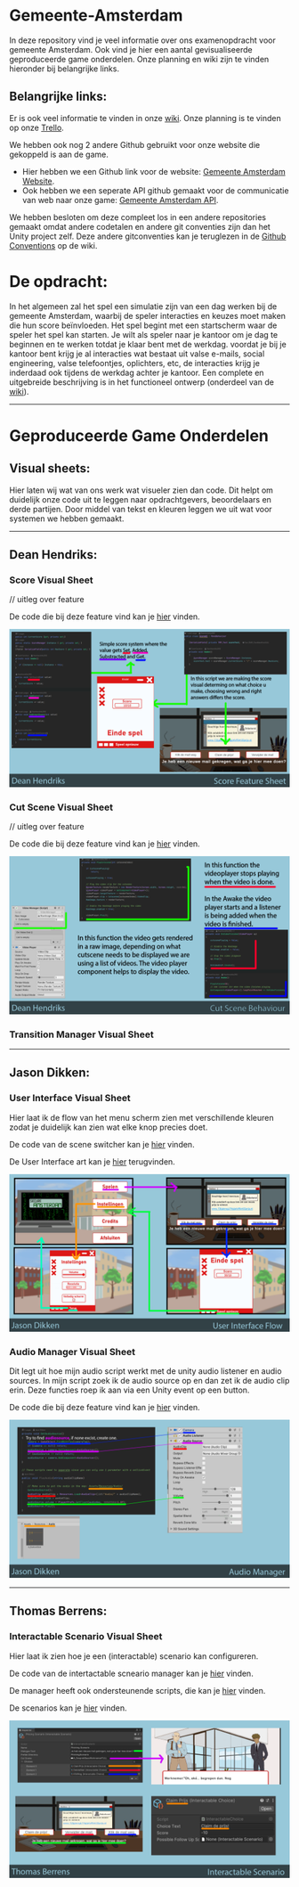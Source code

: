 # Gemeente-Amsterdam
In deze repository vind je veel informatie over ons examenopdracht voor gemeente Amsterdam. Ook vind je hier een aantal gevisualiseerde geproduceerde game onderdelen. 
Onze planning en wiki zijn te vinden hieronder bij belangrijke links.

## Belangrijke links:
Er is ook veel informatie te vinden in onze [wiki](https://github.com/thomasberrens/Gemeente-Amsterdam/wiki).
Onze planning is te vinden op onze [Trello](https://trello.com/b/I5btxegt/gemeente-amsterdam).

We hebben ook nog 2 andere Github gebruikt voor onze website die gekoppeld is aan de game.
- Hier hebben we een Github link voor de website: [Gemeente Amsterdam Website](https://github.com/thomasberrens/Gemeente-Amsterdam-Website).
- Ook hebben we een seperate API github gemaakt voor de communicatie van web naar onze game: [Gemeente Amsterdam API](https://github.com/thomasberrens/Gemeente-Amsterdam-API).

We hebben besloten om deze compleet los in een andere repositories gemaakt omdat andere codetalen en andere git conventies zijn dan het Unity project zelf. Deze andere gitconventies kan je teruglezen in de [Github Conventions](https://github.com/thomasberrens/Gemeente-Amsterdam/wiki/Github-Flow) op de wiki. 

# De opdracht:
In het algemeen zal het spel een simulatie zijn van een dag werken bij de gemeente Amsterdam, waarbij de speler interacties en keuzes moet maken die hun score beïnvloeden. Het spel begint met een startscherm waar de speler het spel kan starten. Je wilt als speler naar je kantoor om je dag te beginnen en te werken totdat je klaar bent met de werkdag. voordat je bij je kantoor bent krijg je al interacties wat bestaat uit valse e-mails, social engineering, valse telefoontjes, oplichters, etc, de interacties krijg je inderdaad ook tijdens de werkdag achter je kantoor.
Een complete en uitgebreide beschrijving is in het functioneel ontwerp (onderdeel van de [wiki](https://github.com/thomasberrens/Gemeente-Amsterdam/wiki/Functioneel-Ontwerp)).

---

# Geproduceerde Game Onderdelen

## Visual sheets:
Hier laten wij wat van ons werk wat visueler zien dan code. Dit helpt om duidelijk onze code uit te leggen naar opdrachtgevers, beoordelaars en derde partijen.
Door middel van tekst en kleuren leggen we uit wat voor systemen we hebben gemaakt.

---

## Dean Hendriks:

  ### Score Visual Sheet
  // uitleg over feature
  
  De code die bij deze feature vind kan je [hier](https://github.com/thomasberrens/Gemeente-Amsterdam/tree/master/Assets/Scripts/ScoreSystem) vinden.
  
  ![Score Feature Sheet](https://github.com/thomasberrens/Gemeente-Amsterdam/blob/master/Wiki/VS_Score_Feature_Sheet.png?raw=true)
  
  ### Cut Scene Visual Sheet
  // uitleg over feature
  
  De code die bij deze feature vind kan je [hier](https://github.com/thomasberrens/Gemeente-Amsterdam/tree/master/Assets/Scripts/CutScene) vinden.
  
  ![Cut Scene Behaviour](https://github.com/thomasberrens/Gemeente-Amsterdam/blob/master/Wiki/VS_Cut_Scene_Behaviour_Sheet.png?raw=true)
  
  ### Transition Manager Visual Sheet
  
  ---
  
## Jason Dikken:

 ### User Interface Visual Sheet
 
 Hier laat ik de flow van het menu scherm zien met verschillende kleuren zodat je duidelijk kan zien wat elke knop precies doet.
 
 De code van de scene switcher kan je [hier](https://github.com/thomasberrens/Gemeente-Amsterdam/blob/master/Assets/Scripts/SceneSwitcher.cs) vinden.
 
 De User Interface art kan je [hier](https://github.com/thomasberrens/Gemeente-Amsterdam/tree/master/Assets/Art/UI) terugvinden.
 
  ![User Interface Visual Sheet](https://github.com/thomasberrens/Gemeente-Amsterdam/blob/master/Wiki/VS_User_Interface_Flow.png?raw=true)

  ### Audio Manager Visual Sheet
 
 Dit legt uit hoe mijn audio script werkt met de unity audio listener en audio sources. In mijn script zoek ik de audio source op en dan zet ik de audio clip erin.
 Deze functies roep ik aan via een Unity event op een button.
 
 De code die bij deze feature vind kan je [hier](https://github.com/thomasberrens/Gemeente-Amsterdam/blob/develop/Assets/Scripts/Audio/AudioManager.cs) vinden.
 
  ![User Interface Visual Sheet](https://github.com/thomasberrens/Gemeente-Amsterdam/blob/master/Wiki/VS_Audio_Manager_Sheet.png?raw=true)

---

## Thomas Berrens:

 ### Interactable Scenario Visual Sheet
 Hier laat ik zien hoe je een (interactable) scenario kan configureren.
 
 De code van de intertactable scneario manager kan je [hier](https://github.com/thomasberrens/Gemeente-Amsterdam/blob/develop/Assets/Scripts/ScenarioBuilder/InteractableScenarioManager.cs) vinden.
 
 De manager heeft ook ondersteunende scripts, die kan je [hier](https://github.com/thomasberrens/Gemeente-Amsterdam/tree/develop/Assets/Scripts/ScenarioBuilder) vinden.
 
 De scenarios kan je [hier](https://github.com/thomasberrens/Gemeente-Amsterdam/tree/develop/Assets/InteractableScenarios) vinden.
 
  ![User Interface Visual Sheet](https://github.com/thomasberrens/Gemeente-Amsterdam/blob/master/Wiki/VS_Interactable_Scenario.png?raw=true)
